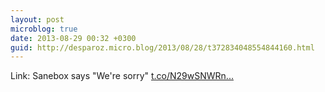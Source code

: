 ```yaml
---
layout: post
microblog: true
date: 2013-08-29 00:32 +0300
guid: http://desparoz.micro.blog/2013/08/28/t372834048554844160.html
---
```

Link: Sanebox says "We're sorry" [t.co/N29wSNWRn...](http://t.co/N29wSNWRns)
